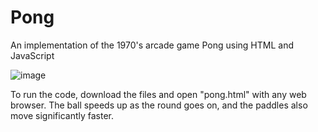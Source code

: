 # Pong
An implementation of the 1970's arcade game Pong using HTML and JavaScript

![image](https://user-images.githubusercontent.com/43837277/210183812-b6c91c1d-8998-4009-9804-8a5f2578817c.png)

To run the code, download the files and open "pong.html" with any web browser. The ball speeds up as the round goes on, and the paddles also move significantly faster. 
